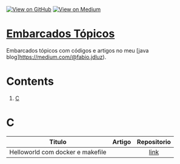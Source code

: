 [![View on GitHub](https://img.shields.io/badge/GitHub-View_on_GitHub-blue?logo=GitHub)](https://github.com/binhojulix/embarcados)  [![View on Medium](https://img.shields.io/badge/Medium-View%20on%20Medium-red?logo=medium)](https://medium.com/@fabio.jdluz) 
# [Embarcados Tópicos](https://github.com/binhojulix/embarcados)
Embarcados tópicos com códigos e artigos no meu [java blog]https://medium.com/@fabio.jdluz). 



# Contents
1.  [C](#C)


# C

| Titulo        | Artigo           | Repositorio  |
| ------------- |:-------------:| :-----:|
| Helloworld com docker e makefile |  | [link](https://github.com/binhojulix/Java/tree/master/embarcados/helloworld) 




